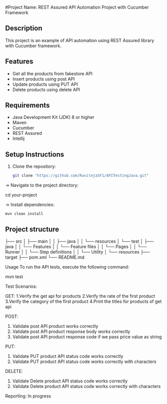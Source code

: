 #Project Name: REST Assured API Automation Project with Cucumber Framework

## Description

This project is an example of API automation using REST Assured library with Cucumber framework.

## Features

- Get all the products from fakestore API
- Insert products using post API
- Update products using PUT API
- Delete products using delete API

## Requirements

- Java Development Kit (JDK) 8 or higher
- Maven
- Cucumber
- REST Assured
- Intellij


## Setup Instructions

1. Clone the repository:
   ```bash
   git clone "https://github.com/Raviteja5F1/APITestingJava.git"


-> Navigate to the project directory:

   cd your-project

-> Install dependencies:
	
	mvn clean install

## Project structure

├── src
│   ├── main
│   │   ├── java
│   │   └── resources
│   └── test
│       ├── java
│       │   └── Features
│       │       └── Feature files
│       │       └── Pages
│		│		└── Runner
│		│		└── Step definitions
│		│		└── Utility
│       └── resources
├── target
├── pom.xml
└── README.md



Usage
To run the API tests, execute the following command:

mvn test

Test Scenarios:

GET:
1.Verify the get api for products
2.Verify the rate of the first product
3.Verify the category of the first product
4.Print the titles for products of get api

POST:
1. Validate post API product works correctly
2. Validate post API product response body works correctly
3. Validate post API product response code if we pass price value as string

PUT: 
1. Validate PUT product API status code works correctly
2. Validate PUT product API status code works correctly with characters

DELETE:
1. Validate Delete product API status code works correctly
2. Validate Delete product API status code works correctly with characters



Reporting:
In progress